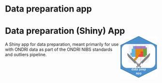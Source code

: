 Data preparation app
================

# Data preparation (Shiny) App <img src='etc/dataprep_app_logo.png' align="right" height="139"/>

A Shiny app for data preparation, meant primarily for use with ONDRI
data as part of the ONDRI NIBS standards and outliers pipeline.
